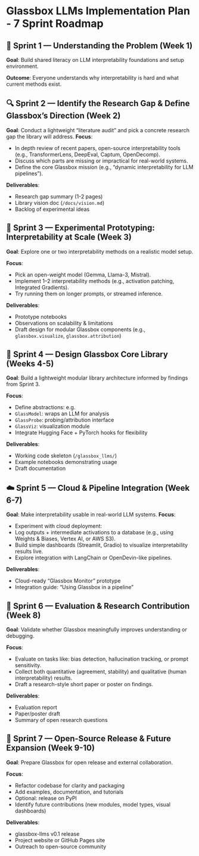# Glassbox LLMs Implementation Plan - 7 Sprint Roadmap  

## 🏁 Sprint 1 — Understanding the Problem (Week 1)

**Goal**: Build shared literacy on LLM interpretability foundations and setup environment.

**Outcome**: Everyone understands why interpretability is hard and what current methods exist.

## 🔍 Sprint 2 — Identify the Research Gap & Define Glassbox’s Direction (Week 2) 

**Goal**: Conduct a lightweight “literature audit” and pick a concrete research gap the library will address.
**Focus**:
- In depth review of recent papers, open-source interpretability tools (e.g., TransformerLens, DeepEval, Captum, OpenDecomp).
- Discuss which parts are missing or impractical for real-world systems.
- Define the core Glassbox mission (e.g., “dynamic interpretability for LLM pipelines”).

**Deliverables**:
- Research gap summary (1-2 pages)
- Library vision doc (`/docs/vision.md`)
- Backlog of experimental ideas

## 🧠 Sprint 3 — Experimental Prototyping: Interpretability at Scale (Week 3)

**Goal**: Explore one or two interpretability methods on a realistic model setup.

**Focus**:
- Pick an open-weight model (Gemma, Llama-3, Mistral).
- Implement 1–2 interpretability methods (e.g., activation patching, Integrated Gradients).
- Try running them on longer prompts, or streamed inference. 

**Deliverables**:
- Prototype notebooks
- Observations on scalability & limitations
- Draft design for modular Glassbox components (e.g., `glassbox.visualize`, `glassbox.attribution`)

## 🧰 Sprint 4 — Design Glassbox Core Library (Weeks 4-5)

**Goal**: Build a lightweight modular library architecture informed by findings from Sprint 3.

**Focus**:
- Define abstractions: e.g.
- `GlassModel`: wraps an LLM for analysis
- `GlassProbe`: probing/attribution interface
- `GlassViz`: visualization module
- Integrate Hugging Face + PyTorch hooks for flexibility

**Deliverables**:
- Working code skeleton (`/glassbox_llms/`)
- Example notebooks demonstrating usage
- Draft documentation

## ☁️ Sprint 5 — Cloud & Pipeline Integration (Week 6-7)

**Goal**: Make interpretability usable in real-world LLM systems.
**Focus**:
- Experiment with cloud deployment:
- Log outputs + intermediate activations to a database (e.g., using Weights & Biases, Vertex AI, or AWS S3).
- Build simple dashboards (Streamlit, Gradio) to visualize interpretability results live.
- Explore integration with LangChain or OpenDevin-like pipelines.

**Deliverables**:
- Cloud-ready “Glassbox Monitor” prototype
- Integration guide: “Using Glassbox in a pipeline”

## 🔬 Sprint 6 — Evaluation & Research Contribution (Week 8)

**Goal**: Validate whether Glassbox meaningfully improves understanding or debugging.

**Focus**:
- Evaluate on tasks like: bias detection, hallucination tracking, or prompt sensitivity.
- Collect both quantitative (agreement, stability) and qualitative (human interpretability) results.
- Draft a research-style short paper or poster on findings.

**Deliverables**:
- Evaluation report
- Paper/poster draft 
- Summary of open research questions

## 🚀 Sprint 7 — Open-Source Release & Future Expansion (Week 9-10)

**Goal**: Prepare Glassbox for open release and external collaboration.

**Focus**:
- Refactor codebase for clarity and packaging
- Add examples, documentation, and tutorials
- Optional: release on PyPI
- Identify future contributions (new modules, model types, visual dashboards)

**Deliverables**:
- glassbox-llms v0.1 release
- Project website or GitHub Pages site
- Outreach to open-source community
